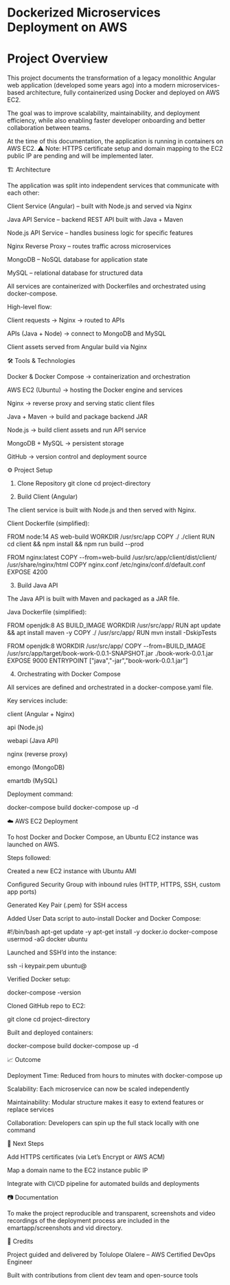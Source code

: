 # Dockerized Microservices Deployment on AWS
# Project Overview

This project documents the transformation of a legacy monolithic Angular web application (developed some years ago) into a modern microservices-based architecture, fully containerized using Docker and deployed on AWS EC2.

The goal was to improve scalability, maintainability, and deployment efficiency, while also enabling faster developer onboarding and better collaboration between teams.

At the time of this documentation, the application is running in containers on AWS EC2.
⚠️ Note: HTTPS certificate setup and domain mapping to the EC2 public IP are pending and will be implemented later.

🏗️ Architecture

The application was split into independent services that communicate with each other:

Client Service (Angular) – built with Node.js and served via Nginx

Java API Service – backend REST API built with Java + Maven

Node.js API Service – handles business logic for specific features

Nginx Reverse Proxy – routes traffic across microservices

MongoDB – NoSQL database for application state

MySQL – relational database for structured data

All services are containerized with Dockerfiles and orchestrated using docker-compose.

High-level flow:

Client requests → Nginx → routed to APIs

APIs (Java + Node) → connect to MongoDB and MySQL

Client assets served from Angular build via Nginx

🛠️ Tools & Technologies

Docker & Docker Compose → containerization and orchestration

AWS EC2 (Ubuntu) → hosting the Docker engine and services

Nginx → reverse proxy and serving static client files

Java + Maven → build and package backend JAR

Node.js → build client assets and run API service

MongoDB + MySQL → persistent storage

GitHub → version control and deployment source

⚙️ Project Setup
1. Clone Repository
git clone <repo-url>
cd project-directory

2. Build Client (Angular)

The client service is built with Node.js and then served with Nginx.

Client Dockerfile (simplified):

FROM node:14 AS web-build
WORKDIR /usr/src/app
COPY ./ ./client
RUN cd client && npm install && npm run build --prod

FROM nginx:latest
COPY --from=web-build /usr/src/app/client/dist/client/ /usr/share/nginx/html
COPY nginx.conf /etc/nginx/conf.d/default.conf
EXPOSE 4200

3. Build Java API

The Java API is built with Maven and packaged as a JAR file.

Java Dockerfile (simplified):

FROM openjdk:8 AS BUILD_IMAGE
WORKDIR /usr/src/app/
RUN apt update && apt install maven -y
COPY ./ /usr/src/app/
RUN mvn install -DskipTests

FROM openjdk:8
WORKDIR /usr/src/app/
COPY --from=BUILD_IMAGE /usr/src/app/target/book-work-0.0.1-SNAPSHOT.jar ./book-work-0.0.1.jar
EXPOSE 9000
ENTRYPOINT ["java","-jar","book-work-0.0.1.jar"]

4. Orchestrating with Docker Compose

All services are defined and orchestrated in a docker-compose.yaml file.

Key services include:

client (Angular + Nginx)

api (Node.js)

webapi (Java API)

nginx (reverse proxy)

emongo (MongoDB)

emartdb (MySQL)

Deployment command:

docker-compose build
docker-compose up -d

☁️ AWS EC2 Deployment

To host Docker and Docker Compose, an Ubuntu EC2 instance was launched on AWS.

Steps followed:

Created a new EC2 instance with Ubuntu AMI

Configured Security Group with inbound rules (HTTP, HTTPS, SSH, custom app ports)

Generated Key Pair (.pem) for SSH access

Added User Data script to auto-install Docker and Docker Compose:

#!/bin/bash
apt-get update -y
apt-get install -y docker.io docker-compose
usermod -aG docker ubuntu


Launched and SSH’d into the instance:

ssh -i keypair.pem ubuntu@<EC2-Public-IP>


Verified Docker setup:

docker-compose -version


Cloned GitHub repo to EC2:

git clone <repo-url>
cd project-directory


Built and deployed containers:

docker-compose build
docker-compose up -d

📈 Outcome

Deployment Time: Reduced from hours to minutes with docker-compose up

Scalability: Each microservice can now be scaled independently

Maintainability: Modular structure makes it easy to extend features or replace services

Collaboration: Developers can spin up the full stack locally with one command

📌 Next Steps

Add HTTPS certificates (via Let’s Encrypt or AWS ACM)

Map a domain name to the EC2 instance public IP

Integrate with CI/CD pipeline for automated builds and deployments

📷 Documentation

To make the project reproducible and transparent, screenshots and video recordings of the deployment process are included in the emartapp/screenshots and vid directory.

🤝 Credits

Project guided and delivered by Tolulope Olalere – AWS Certified DevOps Engineer

Built with contributions from client dev team and open-source tools
